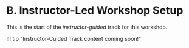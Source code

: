 # B. Instructor-Led Workshop Setup

This is the start of the _instructor-guided_ track for this workshop.

!!! tip "Instructor-Cuided Track content coming soon!"

<!--
We use the [Skillable VM](https://skillable.com) - a _lab-on-demand_ platform with a built-in Azure subscription and pre-provisioned resources - to give you a fast start.

!!! question "WERE YOU LOOKING FOR THE SELF-GUIDED OPTION INSTEAD? [You can find that here.](./01-Self-Guided.md)"

---

## 1. Launch Skillable VM

To continue with Skillable-based Setup, you will need the **Lab Launch URL** (link or QR Code) given to you by your instructor at the start of the session. On completing this step, you should have:

- [X] The Skillable VM tab open, with the Azure subscription details shown.
- [X] The Skillable countdown timer visible, with _at least 1h 15 mins_ remaining.
- [X] The `Deploy` button clicked, and showing a _Successful_ completion message.
- [X] This instruction guide open, with this section in focus.

**If you already completed these steps in-venue with instructor help, then skip ahead to [Step 2](#2-launch-github-codespaces)**. Otherwise, expand the section below to complete the task now.

??? note "GET STARTED: Launch Skillable VM, Click Deploy Button, Open Workshop Guide"

    The lab instructor should have shared a Skillable Lab link (URL or QR Code).

    - Open the browser and navigate to the link - _locate LAB401 in the page_.
    - Click the **Launch** button - _wait till the launched page completes loading_.
        - (Left) You will see a login screen - _we can ignore this for now_
        - (Top Right) You will see a countdown timer - it should start at 1hr 15 mins. 
        - (Below that) You will see a **Deploy** button - we will use this, next.
        - (Below That) You should see the instructions panel - we'll validate this, after.
    - Click the **Deploy** button - _wait till the loading progress icon stops_.
        - This triggers a background task to deploy our application to Azure
        - **This step can take a few minutes to complete**
        - When done, you should see a "Success" dialog below the button.
        - *Note: The dialog may use a red background to alert you - this does not imply failure!*
    - Review other **Instructions Panel** details:
        - Check the lab title - should be _Build a Retail Copilot Code-First on Azure AI_
        - Check the Azure subscription - should have _username & password_ details filled in
        - Check the Workshop guide link - should open to a hosted version of this guide.
     
    **Leave the Skillable tab open in your browser**. We'll use the Azure credentials in the next step. And we'll revisit this tab at the end, to complete lab teardown. You can also track remaining lab time in the countdown timer.

---

## 2. Launch GitHub Codespaces

The Contoso Chat sample repository is instrumented with a [dev container](https://containers.dev) which specifies required tools and dependencies. Simply launch this from GitHub Codespaces to get a pre-built development environment with a Visual Studio Code editor and Python runtime ready to go.

At the end of this step you should have:

- [X] Launched GitHub Codespaces to get the pre-built dev environment.
- [X] Forked the sample repo to your personal GitHub profile.
- [X] Verified that required command-line tools were installed.

### 2.1 Navigate to GitHub & Login


1. Open a browser tab (T1) and navigate to the link below.

    !!! tip "In codeblocks like this, click the icon (far right) to copy text to clipboard!"

    ``` title=""
    https://aka.ms/contoso-chat/prebuild
    ```

1. You will be prompted to log into GitHub. **Login now with your GitHub profile.**

### 2.2 Setup GitHub Codespaces

1. You will see a page titled **"Create codespace for Azure-Samples/contoso-chat"**
    - Check branch is `msignite-LAB401` 
    - Check dev container config is `Contoso Chat (v2)` and region is `US East`
    - Click dropdown for **2-core** and verify it is `Prebuild ready`

    !!! tip "Using the pre-build option makes your GitHub Codespaces load up faster."

1. Click the green "Create codespace" button
    - You should see a new browser tab open to a link ending in `*.github.dev`
    - You should see a Visual Studio Code editor view loading (takes a few mins)
    - When ready, you should see the README for the "Contoso Chat" repository
    
    !!! warning "The README is for information only. Please continue to follow _this_ guide for the workshop."

### 2.3 Fork Repo To Your Profile

Your GitHub Codespaces is running on the _original_ Azure Samples repo for this sample. Let's fork this now, so we have a personal copy to modify and reviist. We will use the GitHub CLI to complete this in just a few quick steps!


1. Open the VS Code terminal and run this command to verify the GitHub CLI is installed.

    ```bash title=""
    gh --version
    ```
    
1. Next, run this command to authenticate with GitHub, with scope set to allow fork actions.

    ```bash title=""
    GITHUB_TOKEN="" gh auth login --hostname github.com --git-protocol https --web --scopes workflow 
    ```

    The command ensures we complete the auth workflow from the web browser using the Git protocol over a secure HTTPS connection, and scope limited to workflow actions. Using an empty GITHUB_TOKEN ensure we don't use an existing token with broader scope.

1. Follow the prompts to complete auth flow. (Expand the sections below for an example)

    ??? note "1. Complete Device Activation flow"

        - Say "Yes" when prompted to authenticate with GitHub credentials
        - Copy the one-time code provided in the console
        - Press "Enter" to open the Device Activation window
        - Copy the code into that window as shown below

            Here is an example of what that looks like:

            ![Activation](./../../img/gh-cli-activation.png)

    ??? note "2. Confirm GitHub authorization scope"

        - You should see this authorization dialog on activation
        - Click the green "Authorize github" button to continue
        - This gives the GitHub CLI (this session) permission to do the fork

            ![Activation](./../../img/gh-cli-confirmation'.png)

    ??? note "3. Verify you are Logged in."

        - The console log should show you are logged in successfully

            ![Activation](./../../img//gh-cli-authflow.png)

1. Now, run this command to fork the repo.

    ``` title=""
    GITHUB_TOKEN="" gh repo fork --remote
    ```

    You should see a `Created fork..` followed by an `Added remote origin ..` message. On completion, you should have a fork of the repo in your personal profile _and_ your local Codespaces environment will now be setup to commit changes to your fork.

1. **Optional**. Visit your GitHub profile and check that the fork was created. It should be at the location in the form `https://github.com/<username>/contoso-chat` where `<username>` should be replaces by your GitHub profile.

### 2.4 Check Tools Installed

The workshop uses the following tools and commands: `python`, `fastapi`, `prompty`, `az`, `azd`. These are pre-installed for you, but you can optionally verify these to get a sense for their current versions.

??? note "(Optional: Expand to view details) Verify intalled tools." 

    ```bash title=""
    python --version
    ```
    ```bash title=""
    fastapi --version
    ```
    ```bash title=""
    prompty --version
    ```
    ```bash title=""
    az version
    ```
    ```bash title=""
    azd version
    ```


## 3. Authenticate with Azure

To access our Azure resources, we need to be authenticated from VS Code. Make sure the Terminal pane is active in the GitHub Codespaces tab. Then, complete both the steps below (click each to expland for instructions).

??? note "1. Authenticate with `az` for post-provisioning tasks"

    1. Log into the Azure CLI `az` using the command below. 

        ``` title=""
        az login --use-device-code
        ```

    1. Copy the 8-character code shown to your clipboard, then control-click the link to visit [https://microsoft.com/devicelogin](https://microsoft.com/devicelogin) in a new browser tab.

    1. Select the account with the Username shown in the Skillable Lab window. Click "Continue" at the `are you sure?` prompt, and then close the tab

    1. Back in the Terminal, press Enter to select the default presented subscription and tenant.


??? note "2. Authenticate with `azd` for provisioning & managing resources"

    1. Log into the Azure Developer CLI using the command below. 

        ``` title=""
        azd auth login --use-device-code
        ```

    1. Follow the same process as before - copy code, paste it when prompted, select account.
    1. Note: you won't need to enter the password again. Just select the Skillable lab account.

!!! success "CONGRATULATIONS. You are logged in from Azure CLI and Azure Developer CLI"

## 4. Configure Env Variables

To build code-first solutions, we will need to use the Azure SDK from our development environment. This requires configuration information for the various resources we've already provisioned for you in the `francecentral` region. Let's retrieve those now.

1. Run the commands below in the same Visual Studio Code terminal.

    ``` title=""
    azd env set AZURE_LOCATION francecentral -e AITOUR --no-prompt
    ```
    ``` title=""
    azd env refresh -e AITOUR 
    ```

    (Press ENTER to select the default Azure subscription presented). 

2. Verify the environment variables were refreshed.

    The above commands will have created a `.azure/AITOUR/.env` file in your GitHub Codespaces environment with all the configuration information we will need to build our app. You can open the file from the VS Code file explorer **or** you can run the command below to view the values in the terminal:

    ``` title=""
    azd env get-values
    ```

    !!! tip "Note that the `.env` file does not contain any secrets (passwords or keys). Instead, we use  [Azure Managed Identities](https://learn.microsoft.com/entra/identity/managed-identities-azure-resources/overview) for keyless authentication as a _security best practice_" 


## 5. Do Post-Provisioning

_We can now use these configured tools and SDK to perform some post-provisioning tasks. This includes populating data in Azure AI Search (product indexes) and Azure Cosmos DB (customer data), and deploying the initial version of our application to Azure Container Apps_.

Return to the Visual Studio Code Terminal above:

1. Run the command below. (This will take a few minutes to complete.)

    ``` title=""
    bash ./docs/workshop/src/0-setup/azd-update-roles.sh
    ```

    !!! info "We pre-provisioned the Azure resources for you using a service principal. In this step, we update the resource roles to allow user access so you can populate data in Azure AI Search and Azure Cosmos DB from code. This step is not required in self-guided mode where you provision all resources yourself."

1. Once complete, run the command below. It will take a few minutes to complete.

    ``` title=""
    azd hooks run postprovision
    ```

    !!! info "This step runs the Jupyter Notebooks found in the relevant `data/` subfolders, populating the Azure AI Search and Azure CosmosDB resources with product catalog (index) and customer profile (orders)."
This step should take just a few minutes to complete from the commandline.

---

!!! success "CONGRATULATIONS. Your Skillable-based Setup is Complete! We'll Validate this, next!"

-->
